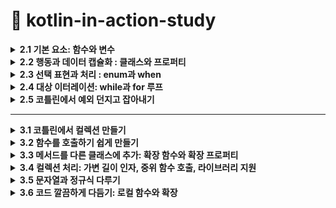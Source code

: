 # 📌 kotlin-in-action-study

<details>
<summary><strong>2.1 기본 요소: 함수와 변수</strong></summary>

## 2.1.1 첫 번째 코틀린 프로그램 작성 
  ```kotlin
fun main() {
  println("Hello World!")
}
```

- 함수를 선언할 때 `fun`  키워드 사용
- 코틀린은  간결성을 강조
- 세미클론(;)을 붙이지 않는다.

## 2.1.2 파라미터와 반환값이 있는 함수 선언

```kotlin
fun max(a: Int, b: Int): Int {
  return if (a > b) a else b 
}
```

- `max` 는 함수이름
- `(a: Int, b: Int)` 는 파라미터
- `Int` 는 반환타입
- `return if (a > b) a else b` 함수 본문

<aside>
💡

문(statement)과 식의 구분 

코틀린에서는 if는 식이지 문이 아님, 식은 값을만들어내며 다른 식의 하위 요소로 계산에 참여할 수 있는 반면, 문은 자신을 둘거싸고 있는 가장 안쪽 블록의 최상위 요소로 존재하면 아무런 값을 만들어내지 않는다는 차이가 있음. 

</aside>

## 2.1.3 식 본문을 사용해 함수를 더 간결한게 정의

```kotlin
fun max(a: Int, b: Int): Int = if (a > b) a else b 
```

- 위의 형태는 *식 분문 함수(expression body function)*이라고 부른다

모든 함수는 반환 타입이 정해져야 함, 하지만 위 본문 함수의 경우 굳이 반환타입을 적지 않아도 컴파일러가 함수 본문 식을 분석해서 식의 결과 타입을 함수 반환 타입으로 정해줌 ⇒ 이런 부석을 ‘***타입 추론’*** 이라 부름

---

## 2.1.4 데이터를 저장하기 위해 변수 선언

코틀린에서 변수 선언은 키워드(val 또는 var)로 시작하고 그 뒤에 변수이름이 옴, 그리고 변수 이름 뒤에 타입을 명시할 수 있음 

```kotlin
val question: String = "이건 질문이다" 
```

## 2.1.5 변수를 읽기 전용 변수나 제대입 가능 변수로 표시

`val` 는 value에서 따옴, 읽기 전용 참조(read-only reference)를 선언. val로 선언된 변수는 단 한 번만 대입할수 있음 (자바에서는 final) 

`var` 는 variable에서 따옴, 제대입 가능한 참조(reassignable reference) 선언, 초기화가 이뤄진 다음이라도 다른 값을 대입할 수 있음 

## 2.1.6 더 쉽게 문자열 형식 지정 : 문자열 템플릿

```kotlin
fun main() {
  val name = "고미정"
  println("Hello $name") // <= 이렇게 간단하게 사용 가능 
}
```
</details>

<details>
<summary><strong>2.2 행동과 데이터 캡슐화 : 클래스와 프로퍼티</strong></summary>

- 객체지향 언어로 클래스라는 추상화를 제공, 더 적은 양의 코드로 대부분의 공통적인 작업을 수행할수 있음

(Java)

```java
public class Person {
  private final String name;
  public Person(String name) {
    this.name = name;
  }
  public String getName() {
    return name;
  }
}
```

(Kotlin)

```kotlin
class Person(val name: String)
```

- 위 자바코드에 비해 kotlin는 이렇게 간단하게 작성할수 있다

## 2.2.1 클래스와 데이터를 연관시키고, 접근 가능하게 만들기 : 프로퍼티

- 클래스라는 개념은 데이터를 캡슐화하고, 캡슐화한 데이터를 다루는 코드를 한 주체 안에 가두는 것
- 자바에서는 데이터를 필드에 저장하면 멤버 필드의 가시성은 보통 비공개(private), 접근자 메서드를 제공   ⇒ 자바에서는 필드와 접근자를 한데 묶어 ‘프로퍼티(property)’ 라고 부름
- 코틀린은 프로퍼티를 언어 기본 기능으로 제공

```kotlin
class Person (
  val name: String, // 읽기 전용 프로퍼티로 getter 를 만들어냄
  var isStudent: Boolean // 쓸 수 있는 프로퍼티로 setter, getter를 만들어냄
)
```

## 2.2.2 프로퍼티 값을 저장하지 않고 계산 : 커스텀 접근자

```kotlin
class Rectangle(val height: Int, val width: Int) {
  val isSquare: Boolean 
    get() {
      return height == width 
    }
				
  // get() = height == width  <= 이렇게 사용해도 된다 
}
```

- 위 코드 처럼 사용할 수 있다.
- 커스텀 게터를 정의하는 방식과 클래스 안에 함수를 정의하는 방식 중 성능 차이는 없지만, 가독성 차이는 있다.  (요구사항에 따라 다르게 구현하면 될듯)

## 2.2.3 코틀린 소스코드 구조 : 디렉터리와 패키지

- 코틀린은 클래스를 조직화하기 위해 패키지라는 개념을 사용(자바 패키지와 비슷)
</details>

<details>
<summary><strong>2.3 선택 표현과 처리 : enum과 when</strong></summary>

- `when`은 자바의 `switch`를 대신하지만 훨씬 더 강력하며 더 자주 사용 되는 프로그래밍 요소
- 코틀린에서는 `enum class` 를 사용하지만 자바에서는 `enum` 을 사용

## 2.3.1 enum class와 enum 상수 정의

- enum은 자바 선언보다 코틀린 선언에 더 많은 키워드를 써야하는 흔치 않은 예

```kotlin
enum class Color {
  RED, ORANGE, YELLO;
}
```

- 이 예제에서는 코틀린에서 유일하게 세미콜론(;)이 필수인 부분을 볼 수 있음

## 2.3.2 when으로 이넘 클래스 다루기

```kotlin
fun getMnemonic(color: Color) {
  when (color) {
    Color.RED -> "RED"
    Color.GREEN -> "Green"
    Color.BLUE -> "Blue"
  }
}

fun main() {
  getMnemonic(Color.BLUE) 
  // Blue 
}

```

- 자바와 달리 break를 넣지 않아도 됨

## 2.3.3 when식의 대상을 변수에 캡처

```kotlin
enum class Color(val r: Int, val g: Int, val b: Int) {
  RED(255, 0, 0),
  GREEN(0, 255, 0),
  BLUE(0, 0, 255),
}

fun measureColor() = Color.RED

fun getWarm() = when (val color = measureColor()) {
  Color.RED -> "red: ${color.r}"// when안에서 만든 변수의 프로퍼티에 접근할 수 있음 
  Color.GREEN -> "greed : ${color.g}"
  Color.BLUE -> "blue : ${color.b}"
}
```

## 2.3.5 인자 없는 when 절 사용

```kotlin
val score = 75

when { // <- 인자가 없음 
  score >= 90 -> println("A")
  score >= 80 -> println("B")
  score >= 70 -> println("C")
  score >= 60 -> println("D")
  else -> println("F")
}
```

## 2.3.6 스마트 캐스트: 타입 검사와 타입 캐스트 조합

```kotlin
interface Expr

class Num(val value: Int) : Expr
class Sum(val left: Expr, val right: Expr) : Expr

fun eval(e: Expr): Int = when(e) {
  is Num -> e.value
  is Sum -> eval(e.left) + eval(e.right)
  else -> throw IllegalArgumentException("Unknown expression")
}
```

```kotlin
fun eval(e: Expr): Int {
  if (e is Num) {
    val n = e as Num // 여기서 Num으로 타입을 변환하는데, 이는 불필요한 중복
      return n.value
  }

  if (e is Sum) {
    return eval(e.right) + eval(e.left) // < 변수 e에 대해 스마트 캐스트를 사용
  }
  throw IllegalArgumentException("Unknown expression")
}

fun main() {
  println(eval(Sum(Sum(Num(1), Num(2)), Num(4))))
}

```

- `is`  는 자바의 `instanceof`  와 같다
- 코틀린의 is는 약간의 편의를 추가로 제공
</details>

<details>
<summary><strong>2.4 대상 이터레이션: while과 for 루프 </strong></summary>


- 코틀린의 이터레이션은 자바 등 다른 언어에서 사영호난 방법과 아주 비슷
- `while`은 다른 언어와 마찬가지인 전통적인 형식을 따름

## 2.4.1 조건이 참인 동안 코드 반복 : while 루프

- while 문

```kotlin
while(조건) {
  if(shouldExit) {
    break
  }
}
```

- do-while문

```kotlin
do {
  if (shouldExit) {
    continue
  }
} while (조건)
```

- 내포된 루프의 경우 코틀린에서는 레이블을 지정할 수 있음. 그 후 `break` 나 `continue` 를 사용할 때 레이블을 참조할수 있음

```kotlin
outer@while(outerCondition) {
  while(innerCondition) {
    //if(shouldExit) break 
    //if(shouldExit) continue

    // 레이블을 지정하면 지정한 루프를 빠져나갈수 있음
    //if(shouldExit) break@outer
    //if(shouldExit) continue@outer	
  }
}
```

## 2.4.2 수에 대해 이터레이션: 범위와 순열

- 코틀린의 범위는 폐구간, 즉 양끝을 포한하는 구간

```kotlin
val oneToTen = 1..10 // (1부터 10까지)
```

- 이런 식으로 어ㅈ떤 범위에 속한 값을 일정한 순서로 이터레이션하는 경우를 **순열(progresstion)이라고 부름**
- `downTo` 는 역방향 순열

## 2.4.3 맵에 대해 이터레이션

방법1. 

```kotlin
val collection = listOf("red", "blue", "green")
for (color in collection) {
  print("$color")
}
```

방법2

```kotlin
val collection = listOf("red", "blue", "green")
for ((index, element) in collection.whitIndex()) { // <- 인덱스와 함께 컬렉션을 이터레이션 함 
   print("$index, $element")
}
```

## 2.4.4 in으로 컬렉션이나 범위의 원소검사

- in 연산자를 사용해 어떤 값이 범위에 속하는지 검사할 수 있음

```kotlin
  when (ch) {
     in '0'..'9' -> println("$ch 는 숫자입니다.")
     in 'a'..'z', in 'A'..'Z' -> println("$ch 는 알파벳입니다.")
     else -> println("$ch 는 특수문자입니다.")
  }
```
</details>

<details>
<summary><strong>2.5 코틀린에서 예외 던지고 잡아내기</strong></summary>



- 코틀린에서 예외 처리는 자바나 다른 언어의 예외 처리와 비슷
- `throw` 키워드를 사용해 예외를 던질 수 있음
    
    ```kotlin
    if(percentage !in 0..100) {
	throw IllegalArgumentException("a percentage value nust be between - and 100") 
    }
    ```
    

## 2.5.1 try, catch, finally를 사용한 예외 처리와 오류 복구

```kotlin
try {
    // 예외가 발생할 수 있는 코드
} catch(e: Exception) {
    // 예외 처리 코드
} finally {
    // 항상 실행되는 코드 (예외 여부 상관없음)
}
```

```kotlin
fun parseNumber(input: String): Int {
    return try {
        input.toInt()
    } catch (e: NumberFormatException) {
        println("오류 발생: 숫자가 아닌 입력값 [$input]")
        -1 // 예외 발생 시 기본값으로 -1 반환하여 복구
    } finally {
        println("입력값 처리 완료: $input")
    }
}
```

- 자바에서는 체크 예외가 메서드 시그니처의 일부

| **예외 종류**	 | 	**메서드 시그니처에 명시 필요 여부** |
| --- | --- |
| Checked Exception (IOException, SQLException)	 | 필수 (꼭 명시해야 함) |
| Unchecked Exception (NullPointerException, ArithmeticException) |  불필요 (명시하지 않아도 됨 |

## 2.5.2 try를 식으로 사용

- 지금까지는 try를 문으로만 사용했지만, try의 결과를 변수에 대입 할 수 있음
- 아래 코드처럼 catch에서 반환할 수 도 있음
    
    ```kotlin
    fun parseInt(input: String): Int {
        return try {
            input.toInt()
        } catch (e: NumberFormatException) {
            -1  
        }
    }
    ```
</details>
<hr>
<details>
<summary><strong>3.1 코틀린에서 컬렉션 만들기 </strong></summary>



``` kotlin
val set1 = setOf(1,7, 53)

val list = listOf(1, 7, 53)
val map = listOf(1 to "one", 7 to "seven", 53 to "fifity-three")
```

- 여기서 `to` 는 언어가 제공하는 특별한 키워드가 아니라 일반 함수라는 점에 유의

```kotlin
println(set.javaClass) // class java.util.LinkedHasSet

println(list.javaClass) // class java.util.Arrays$ArrayList

println(map.javaClass) // class java.util.LinkedHashMap
```

- 결과에서 알 수 있는 것처럼 코틀린은 표준 자바 컬렉션 클래스를 사용
- 자바와 달리 코틀린 컬렉션 인터페이스가 디폴트로 읽기 전용이라는 사실을 알고있자	
</details>

<details>
<summary><strong>3.2 함수를 호출하기 쉽게 만들기</strong></summary>



- 컬렉션을 만드는 방법을 살펴봤으므로 뭔가 간단한 일을 하자?

```kotlin
val list = listOf(1, 2, 3)
println(list) 
// [1, ,2, 3]
```

## 3.2.1 이름 붙인 인자

- 첫 번째 문제는 함수 호출 부분의 가독성

```kotlin
val items = listOf("apple", "banana", "cherry")
val result = items.joinToString(separator = ", ", prefix = "[", postfix = "]")
println(result) 
```

- 코틀린으로 작성한 함수를 호출할 때는 함수에 전달하는 인자 중 일부의 이름을 명시 할 수 있음
- 전달하는 모든 인자의 이름을 지정하는 경우 심지어 인자의 수선를 변경할 수 있음

## 3.2.2 디폴트 파라미터 값

```kotlin
fun <T> .joinToString(
    collection: Collection<T>,
    separator: String = ", ",
    prefix: String = "",
    postfix: String = "".
): String 
```

- collection을 제외하고 기본값이 지정된 파라미터 값임
- 함수를 호출할때 모든 인자를 쓸 수도 있고, 일부를 생략할 수도 있음
- 함수의 디폴트 파라미터 값은 함수를 호출하는 쪽이 아니라 함수 선언 쪽에 인코딩 된다는 사실!, 어떤 클래스 안에 정의된 함수의 기본값을 바꾸고 그 클래스가 포함된 파일을 재컴파일하면 그 함수를 호출하는 코드 중 값을 지정하지 않은 모든 이자는 자동으로 바뀐

기본값을 적용받음

## 3.2.3 정적인 유틸리티 클래스 없애기: 최상위 함수와 프로퍼티

- 자바에서는 모든 코드를 클래스의 메서드로 작성해야만 한다는 사실을 알고 있음
- **최상위 함수와 프로퍼티**
    - Kotlin에서는 클래스 내부가 아닌 파일의 최상위에 직접 함수를 선언할 수 있음. 이렇게 선언된 함수는 해당 패키지 내에서 자유롭게 사용할 수 있음
- **적 메서드 불필요**
    - Java에서는 정적 메서드를 담기 위해 유틸리티 클래스를 만들어야 하지만, Kotlin에서는 이런 패턴이 필요 없음
- **JVM 상호 운용성**
    - 최상위 함수와 프로퍼티는 컴파일 시 파일 이름에 따른 클래스로 변환됨. 필요하다면 @file:JvmName("CustomName") 어노테이션을 사용해 클래스 이름을 변경할 수 있음
- 최상위 함수 예시
    
    ```kotlin
    fun isNullOrEmpty(s: String?): Boolean = s == null || s.isEmpty()
    ```
    
- 최상위 프로퍼티 예시
    
    ```kotlin
    val defaultGreeting: String = "Hello, world!"
    ```
</details>

<details>
<summary><strong>3.3 메서드를 다른 클래스에 추가: 확장 함수와 확장 프로퍼티 </strong></summary>



- 확장 함수는 단순
- 확장 함수는 어떤 클래스의 멤버 메서드인 것처럼 호출할 수있지만, 그 클래스의 밖에 선언된 함수

```kotlin
fun String.lastChar(): Char = this.get(this.length - 1)
```

- 함수 이름 앞에 그 함수가 확장할 클래스의 이름을 덧붙이는 것 → 이런 클래스를 수신 객체 타입(receiver type)라 부름
- 확장 함수 호출 . 시여러분이 호출하는 대상 값(객채)를 수신 객체(receiver object)라고 부름

```kotlin
println("Kotlin".lastChar()) 
// n 
```

- 확장 함수 내부에서는 일반적인 인스턴스 메서드의 내부와 마찬가지로 수신 객체의 메서드나 프로퍼티를 바로 사용할 수 있음
- 하지만 확장 함수가 캡슐화를 깨지 않는 다는 사실
- 클래스 안에서 정의한 메서드와 달리 확장 함수안에서는 클래스 내부에서만 사용 할수 있는 `private` , `protected` 를 사용 할 수 없음

## 3.3.1 임포트와 확장 함수

- 확장 함수를 쓰려면 다른 클래스나 함수와 마찬가지로 해당 함수를 임포드를 해야함

## 3.3.2 자바에서 확장 함수 호출

```kotlin
char c = StringUtilKt.lastChat("Java");
```

## 3.3.3 확장 함수로 유틸리티 함수 정의 (생략)

## 3.3.4 확장 함수는 오버라이드를 할수 없다

- 확장 함수는 오버라이드를 할 수 없음

## 3.3.5 확장 프로퍼티

- 확장 함수와 마찬가지로 확장 프로퍼티를 사용하면 함수가 아니라 프로퍼티 형식의 구문으로 사용할수 있는 api를 추가할 수 있음
- 프로퍼티라는 이름으로 불리기는 하지만 상태를 저장할 적절한 방법이 없기때문에 실제로 확장 프로퍼티는 아무 상태도 가질 수 없음

```kotlin
val String.lastChar: Char
	get() = get(length - 1)
```

- 확장 프로퍼티도 단지 프로퍼티에 수신 객체 클래스가 추가됐을 뿐임을 알 수 있음
- 뒷받침하는 필드가 없어 기본 게터 구현을 제공 할 수 없으므로 최소한 게터는 꼭 정의를 해야함
- 초기화 코드에서 계산한 값을 담을 장소가 전혀 없으므로 초기화 코드를 쓸 수 없음	
</details>

<details>
<summary><strong>3.4 컬렉션 처리: 가변 길이 인자, 중위 함수 호출, 라이브러리 지원 </strong></summary>


 - `vararg` 키워드를 사용하면 호출 시 인자 개수가 달라질 수 있는 함수를 정의 할 수 있음
- `infinx(중위)` 함수 호출 구문을 사용하면 인자가 하나뿐인 메서드를 간편하게 호출 할 수 있음
- `구조 분해 선언` 을 사용하면 복합적인 값을 분해해여 여러변수에 나눠 담을 수 있음

## 3.4.1 자바 컬렉션 API 확장

```kotlin
fun <T> List<T>.last(): T { /* 마지막 원소를 반환함 */}
fun Collection<Int>.max(): Int { /* 컬렉션의 최댓값을 찾음 */}
```

- 위 예시 처럼 확장함수로 사용 가능

## 3.4.2 가변 인자 함수 : 인자의 개수가 달라질 수 있는 함수 정의

- 리스트를 생성하는 함수를 호출할 대 원하는 만큼 많이 원소를 전달 할 수 있음

```kotlin
val list = listOf(2,3,4,5,6)
```

```kotlin
fun listOf<T>(vararg values: T): List<T> {}
```

- 이 함수는 호출할 때 원하는 개수만큼 여러값을 인자로 넘기면 배열에 그 값들을 넣어주는 언어 기능인 가변 길이 인자(vararg) 사용

- 이미 배열에 들어있는 원소를 가변 길이 인자로 넘길 떼도 코틀린과 자바 구문이 다름
- 자바에서는 배열을 그냥 넘기면 되지만 코틀린에서는 배열을 명시적으로 풀어 배열의 각 원소가 인자로 전달되게 해야함 → 이런 기능을 스프레드(spread) 연산자라 함
- 스프레드 연산은 배열앞에 *를 붙이기만 하면 됨

```kotlin
fun main(args: Array<String>) {
	val list = listOf("args:", *args)
}
```

## 3.4.2 쌍(튜플) 다루기 : 중위 호출과 구조 분해 선언

```kotlin
val map = mapOf(1 to "One", 7 to "seven", 3 to "three")
```

- `to` 라는 단어는 kotlin키워드가 아님 이 코드는 중위 호출이라는 특별한 방식으로 `to` 라는 일반 메서드를 호출
    
    ```kotlin
    infix fun Any.to(other: Any) = Pair(this, other)
    ```
    
    - 이 `to` 함수는 `Pair` 의 인스턴스를 반환
    - `Pair` 의 내용을 갖고 두 변수를 즉시 초기화 할 수 있음
        
        ```kotlin
        val (number, name) = 1 to "One"
        ```
        
        - 이런 기능을 구조 분해 선언 이라고 부름
</details>

<details>
<summary><strong>3.5 문자열과 정규식 다루기 </strong></summary>


- 코틀린 문자열은 자바 문자열과 똑같음
- 코틀린 코드가 만들어낸 문자열을 아무 자바 메서드에 넘겨도 되며, 자바 코드에서 받은 문자열을 아무 코틀린 표준 라이브러리 함수에 전달해도 전혀 문제 없음

## 3.5.1 문자열 나누기

- `String` 의 `split` 메서드를 알고 있을것이다
- `“12.345-6.A”.split(.)` 라는 호출의 결과가 `[12, 345-6, A]` 배열이라고 생각하는 실수를 저지를는 개발자가 많음 ⇒ 하지만 `split` 은 빈 배열을 반환함
- 이유는 `split` 이 정규식(regular expression)을 구분 문자열로 받아 . 그정슈식에 따라 문자열을 나누기 때문 → 이 경우 마침표는 모든 문자를 나타내는 정규식으로 해석
- 정규식을 파라미터로 받는 함수는 `String`이 아닌 `Regex` 타입의 값을 받음

```kotlin
fun main() {
	println("12.345-6.A".split("\\.|-".toRegex())) // <- 정규식을 명시적으로 받음
	// [12, 345, 6, A]
}
```

- 하지만 이렇게 간단한 경우 정규식을 사용할 필요 x
- `split` 확장 함수 오버로딩한 버전 중에는 구분 문자열을 하나 이상 인자로 받는 함수가 있음

```kotlin
fun main() {
	println("12.345-6.A".split('.', '-')) // 이렇게 사용해도 똑같은 결과를 얻을 수 있음 
}
```

## 3.5.2 정규식과 3중 따옴표로 묶은 문자열

- 코틀린에서는 정규식을 사용하지 않고도 문자열을 쉽게 파싱할 수 있음

## 3.5.3 여러 줄 3중 따옴표 문자열

- 3중 따옴표 문자열은 문자열 이스케이프를 피하기 위해서만 사용하지는 않음

```kotlin
fun main() {
    val multilineString = """
        첫 번째 줄입니다.
        두 번째 줄입니다.
        세 번째 줄입니다.
    """.trimIndent()

    println(multilineString)
}

//첫 번째 줄입니다.
//두 번째 줄입니다.
//세 번째 줄입니다.
```

- 3중 따옴표 문자열 안에 문자열 템플릿을 사용할 수 있음 그러나 3중 따옴표 문자열 안에서는 이스케이프를 할 수 없기 때문에 문자열 내용에서 $나 유니코드 이스케이프를 사용하고 싶을 때는 내포 식을 사용해야함
</details>

<details>
<summary><strong>3.6 코드 깔끔하게 다듬기: 로컬 함수와 확장</strong></summary>

 - 많은 개발자가 좋은 코드의 중요한 특징 중 하나가 중복이 없는 것이라 믿음 →ㅇㅈㅇㅈ
    
    → 이런 원칙에 대해 **반복하지 말라(DRY: Don’t Repeat Yourself)** 라는 이름도 있음 
    
- 자바에서는 쉽지않지만 코틀린에는 더 깔끔한 해법이 있음
- 코틀린에서는 함수에서 추출한 함수를 원래의 함수 내부에 내포 시킬 수 있음

- 코드 중복을 보여주는 예제

```kotlin
class Student(val name: String, val korean: Int, val english: Int, val math: Int) {
    fun koreanAverage(): Double {
        return korean / 100.0 * 100
    }

    fun englishAverage(): Double {
        return english / 100.0 * 100
    }

    fun mathAverage(): Double {
        return math / 100.0 * 100
    }
}
```

- 로컬 함수를 사용해 코드 중복 줄이기

```kotlin
class Student(val name: String, val korean: Int, val english: Int, val math: Int) {
    
    // 공통 로직을 메서드로 추출
    private fun calculateAverage(score: Int): Double {
        return score / 100.0 * 100
    }

    fun koreanAverage(): Double {
        return calculateAverage(korean)
    }

    fun englishAverage(): Double {
        return calculateAverage(english)
    }

    fun mathAverage(): Double {
        return calculateAverage(math)
    }
}
```

- 로컬 함수를 확장하기

```kotlin
class Calculator {
    fun calculateArea(width: Int, height: Int, isRectangle: Boolean): Int {

        fun rectangleArea() = width * height
        fun triangleArea() = width * height / 2

        return if (isRectangle) rectangleArea() else triangleArea()
    }
}

fun main() {
    val calculator = Calculator()

    println("직사각형 면적: ${calculator.calculateArea(10, 5, true)}")
    println("삼각형 면적: ${calculator.calculateArea(10, 5, false)}")
}
```

- `rectangleArea` , `triangleArea` 처럼 내부에 로컬 함수로 넣을 수 있음
- 하지만 내포된 함수의 깊이가 깊어지면 코드를 읽기가 상당히 어려워질 수 있으므로 일반적으로 한 단계만 함수를 내포시키라고 권장함
</details>
